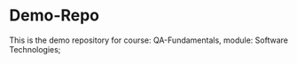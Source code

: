 # Demo-Repo
This is the demo repository for course: QA-Fundamentals, module: Software Technologies;
